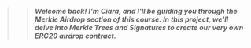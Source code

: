 >> ***Welcome back! I'm Ciara, and I'll be guiding you through the Merkle Airdrop section of this course. In this project, we'll delve into **Merkle Trees** and **Signatures** to create our very own _ERC20 airdrop contract_.***

